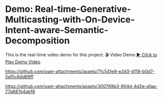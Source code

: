 # Demo: Real-time-Generative-Multicasting-with-On-Device-Intent-aware-Semantic-Decomposition
This is the real-time video demo for this project.
🎬 Video Demo
[▶️ Click to Play Demo Video](https://github.com/Xinkai-Liu/Demo-Real-time-Intent-aware-Semantic-Multicast/releases/download/demo_video/Github.Demo.Video.v1.mp4)



https://github.com/user-attachments/assets/71c541e9-e2d3-4118-b0d7-5af5c6dd69ff




https://github.com/user-attachments/assets/300769b3-904d-4d2e-a1aa-77a687e4abf8

